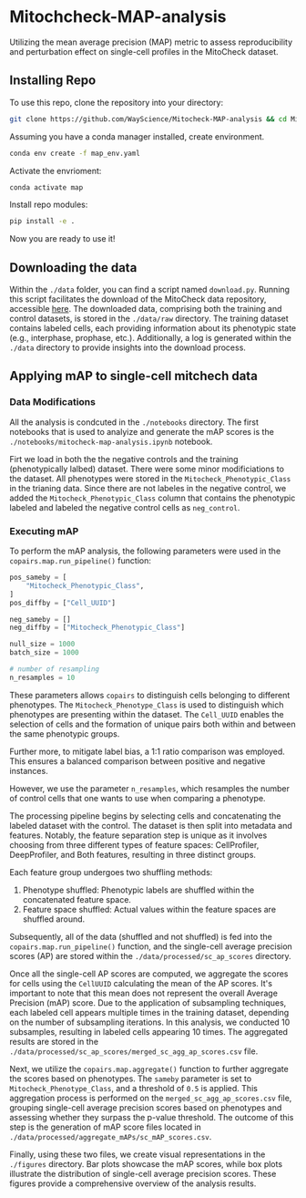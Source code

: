 # Mitochcheck-MAP-analysis

Utilizing the mean average precision (MAP) metric to assess reproducibility and perturbation effect on single-cell profiles in the MitoCheck dataset.

## Installing Repo

To use this repo, clone the repository into your directory:

```bash
git clone https://github.com/WayScience/Mitocheck-MAP-analysis && cd Mitocheck-MAP-analysis
```

Assuming you have a conda manager installed, create environment.

```bash
conda env create -f map_env.yaml
```

Activate the envrioment:

```bash
conda activate map
```

Install repo modules:

```bash
pip install -e .
```

Now you are ready to use it!

## Downloading the data

Within the `./data` folder, you can find a script named `download.py`.
Running this script facilitates the download of the MitoCheck data repository, accessible [here](https://zenodo.org/records/7967386).
The downloaded data, comprising both the training and control datasets, is stored in the `./data/raw` directory.
The training dataset contains labeled cells, each providing information about its phenotypic state (e.g., interphase, prophase, etc.).
Additionally, a log is generated within the `./data` directory to provide insights into the download process.

## Applying mAP to single-cell mitchech data

### Data Modifications

All the analysis is condcuted in the `./notebooks` directory.
The first notebooks that is used to analyize and generate the mAP scores is the `./notebooks/mitocheck-map-analysis.ipynb` notebook.

Firt we load in both the the negative controls and the training (phenotypically lalbed) dataset.
There were some minor modificiations to the dataset.
All phenotypes were stored in the `Mitocheck_Phenotypic_Class` in the trianing data.
Since there are not labeles in the negative control, we added the `Mitocheck_Phenotypic_Class` column that contains the phenotypic labeled and labeled the negative control cells as `neg_control`.

### Executing mAP

To perform the mAP analysis, the following parameters were used in the `copairs.map.run_pipeline()` function:

```python
pos_sameby = [
    "Mitocheck_Phenotypic_Class",
]
pos_diffby = ["Cell_UUID"]

neg_sameby = []
neg_diffby = ["Mitocheck_Phenotypic_Class"]

null_size = 1000
batch_size = 1000

# number of resampling
n_resamples = 10
```

These parameters allows `copairs` to distinguish cells belonging to different phenotypes.
The `Mitocheck_Phenotype_Class` is used to distinguish which phenotypes are presenting within the dataset.
The `Cell_UUID` enables the selection of cells and the formation of unique pairs both within and between the same phenotypic groups.

Further more, to mitigate label bias, a 1:1 ratio comparison was employed.
This ensures a balanced comparison between positive and negative instances.

However, we use the parameter `n_resamples`, which resamples the number of control cells that one wants to use when comparing a phenotype.

The processing pipeline begins by selecting cells and concatenating the labeled dataset with the control.
The dataset is then split into metadata and features.
Notably, the feature separation step is unique as it involves choosing from three different types of feature spaces: CellProfiler, DeepProfiler, and Both features, resulting in three distinct groups.

Each feature group undergoes two shuffling methods:

1. Phenotype shuffled: Phenotypic labels are shuffled within the concatenated feature space.
2. Feature space shuffled: Actual values within the feature spaces are shuffled around.

Subsequently, all of the data (shuffled and not shuffled) is fed into the `copairs.map.run_pipeline()` function, and the single-cell average precision scores (AP) are stored within the `./data/processed/sc_ap_scores` directory.

Once all the single-cell AP scores are computed, we aggregate the scores for cells using the `CellUUID` calculating the mean of the AP scores.
It's important to note that this mean does not represent the overall Average Precision (mAP) score.
Due to the application of subsampling techniques, each labeled cell appears multiple times in the training dataset, depending on the number of subsampling iterations.
In this analysis, we conducted 10 subsamples, resulting in labeled cells appearing 10 times.
The aggregated results are stored in the `./data/processed/sc_ap_scores/merged_sc_agg_ap_scores.csv` file.

Next, we utilize the `copairs.map.aggregate()` function to further aggregate the scores based on phenotypes.
The `sameby` parameter is set to `Mitocheck_Phenotype_Class`, and a threshold of `0.5` is applied.
This aggregation process is performed on the `merged_sc_agg_ap_scores.csv` file, grouping single-cell average precision scores based on phenotypes and assessing whether they surpass the p-value threshold.
The outcome of this step is the generation of mAP score files located in `./data/processed/aggregate_mAPs/sc_mAP_scores.csv`.

Finally, using these two files, we create visual representations in the `./figures` directory.
Bar plots showcase the mAP scores, while box plots illustrate the distribution of single-cell average precision scores.
These figures provide a comprehensive overview of the analysis results.
